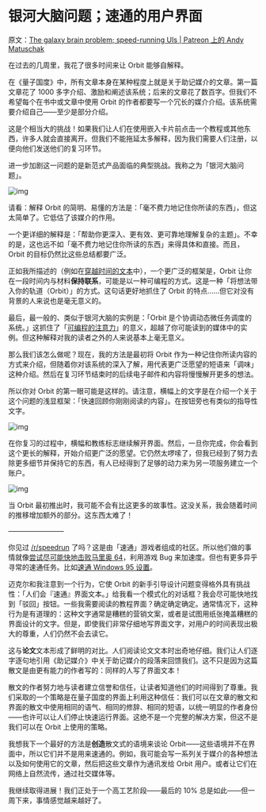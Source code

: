 # 银河大脑问题；速通的用户界面

原文：[The galaxy brain problem; speed-running UIs | Patreon 上的 Andy Matuschak](https://www.patreon.com/posts/galaxy-brain-uis-41516298)

在过去的几周里，我花了很多时间来让 Orbit 能够自解释。

在《量子国度》中，所有文章本身在某种程度上就是关于助记媒介的文章。第一篇文章花了 1000 多字介绍、激励和阐述该系统；后来的文章花了数百字。但我们不希望每个在书中或文章中使用 Orbit 的作者都要写一个冗长的媒介介绍。该系统需要介绍自己——至少是部分介绍。

这是个相当大的挑战！如果我们让人们在使用嵌入卡片前点击一个教程或其他东西，许多人就会直接离开。但我们不能拖延太多解释，因为我们需要人们注册，以便向他们发送他们的复习环节。

进一步加剧这一问题的是新范式产品面临的典型挑战。我称之为「银河大脑问题」。

![img](https://c10.patreonusercontent.com/4/patreon-media/p/post/41516298/d5da872127524f5199acbb8cac8e14b1/eyJwIjoxfQ%3D%3D/1.png?token-time=1646611200&token-hash=cQRuh0mu-AWpefi17slLjyOvD3-Eg-IGdXbXJok0UQA%3D)

请看：解释 Orbit 的简明、易懂的方法是：「毫不费力地记住你所读的东西」，但这太简单了。它低估了该媒介的作用。

一个更详细的解释是：「帮助你更深入、更有效、更可靠地理解复杂的主题」。不幸的是，这也远不如「毫不费力地记住你所读的东西」来得具体和直接。而且，Orbit 的目标仍然比这些总结都要广泛。

正如我所描述的（例如在[穿越时间的文本](https://numinous.productions/timeful/)中），一个更广泛的框架是，Orbit 让你在一段时间内与材料**保持联系**，可能是以一种可编程的方式。这是一种「将想法带入你的轨道（Orbit）」的方式。这句话更好地抓住了 Orbit 的特点......但它对没有背景的人来说也是毫无意义的。

最后，最一般的、类似于银河大脑的实例是：「Orbit 是个协调动态微任务调度的系统。」这抓住了「[可编程的注意力](https://notes.andymatuschak.org/z2gqazXUkf9qyFjMQg4W3dw6yegnAJszvDywN)」的意义，超越了你可能读到的媒体中的实例。但这种解释对我的读者之外的人来说基本上毫无意义。

那么我们该怎么做呢？现在，我的方法是最初将 Orbit 作为一种记住你所读内容的方式来介绍，但随着你对该系统的深入了解，用代表更广泛愿望的短语来「调味」这种介绍。然后在复习环节结束时的后续电子邮件和内容将慢慢解开更多的想法。

所以你对 Orbit 的第一眼可能是这样的。请注意，横幅上的文字是在介绍一个关于这个问题的浅显框架：「快速回顾你刚刚阅读的内容」。在按钮旁也有类似的指导性文字。

![img](https://c10.patreonusercontent.com/4/patreon-media/p/post/41516298/7e1adf9107cc467b8d1ab1611b00ed96/eyJyb3RhdGUiOjAsInciOjgyMH0%3D/1.png?token-time=1646611200&token-hash=nYalkJ_yig4a5PRJqCZ_4-XWc0pZ7nOukUcf1cjUC9Q%3D)

在你复习的过程中，横幅和教练标志继续解开界面。然后，一旦你完成，你会看到这个更长的解释，开始介绍更广泛的愿望。它仍然太啰嗦了，但我已经到了努力去除更多细节并保持它的东西，有人已经得到了足够的动力来为另一项服务建立一个账户。

![img](https://c10.patreonusercontent.com/4/patreon-media/p/post/41516298/b7f46db2cce94b73a1380548edf96611/eyJyb3RhdGUiOjAsInciOjgyMH0%3D/1.png?token-time=1646611200&token-hash=Oz_AAXRltnyctK4T7WEWG8K-jMfcfR2o7crquxS_-PM%3D)

当 Orbit 最初推出时，我可能不会有比这更多的故事性。这没关系，我会随着时间的推移增加额外的部分。这东西太难了！

————————

你见过 [/r/speedrun](https://www.reddit.com/r/speedrun/) 了吗？这是由「速通」游戏者组成的社区。所以他们做的事情就像[尝试尽可能快地击败马里奥 64](https://www.reddit.com/r/speedrun/comments/69czti/wr_super_mario_64_120_star_in_13957_by_cheese05/)，利用游戏 Bug 来加速度。但也有更多异乎寻常的速通任务。比如[速通 Windows 95 设置](https://www.google.com/search?client=safari&rls=en&q=windows+95+speed+run&ie=UTF-8&oe=UTF-8)。

迈克尔和我注意到一个行为，它使 Orbit 的新手引导设计问题变得格外具有挑战性：「人们会『速通』界面文本。」给我看一个模式化的对话框？我会尽可能快地找到「驳回」按钮。一些我需要阅读的教程界面？确定确定确定。通常情况下，这种行为是有道理的：这种文字通常是糟糕的营销文案，或者是试图用纸张掩盖糟糕的界面设计的文字。但是，即使我们非常仔细地写界面文字，对用户的时间表现出极大的尊重，人们仍然不会去读它。

这与**论文**文本形成了鲜明的对比。人们阅读论文文本时出奇地仔细。我们让人们逐字逐句地引用《助记媒介》中关于助记媒介的段落来回馈我们。这不只是因为这篇散文是由更有能力的作者写的：同样的人写了界面文本！

散文的作者努力地与读者建立信誉和信任，让读者知道他们的时间得到了尊重。我们采取的一个策略是在量子国度的界面上利用这种信任：我们可以在文章的散文和界面的散文中使用相同的语气、相同的修辞、相同的短语，以统一明显的作者身份——也许可以让人们停止快速运行界面。这绝不是一个完整的解决方案，但这不是我们可以在 Orbit 上使用的策略。

我想我下一个最好的方法是**创造**散文式的语境来谈论 Orbit——这些语境并不在界面中，所以它们并不是用来速通的。例如，我可能会写一系列关于媒介的各种想法以及如何使用它的文章，然后把这些文章作为通讯发给 Orbit 用户。或者让它们在网络上自然流传，通过社交媒体等。

我继续取得进展！我们正处于一个高工艺阶段——最后的 10% 总是如此——但一周下来，事情感觉越来越好了。